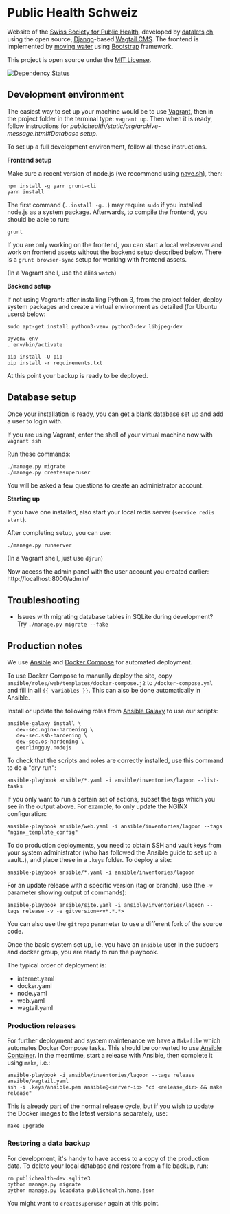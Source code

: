 Public Health Schweiz
=====================

Website of the [Swiss Society for Public Health](http://public-health.ch), developed by [datalets,ch](http://datalets.ch) using the open source, [Django](https://www.djangoproject.com/)-based [Wagtail CMS](http://wagtail.io). The frontend is implemented by [moving water](http://www.movingwater.ch/) using [Bootstrap](https://getbootstrap.com) framework.

This project is open source under the [MIT License](LICENSE.md).

[![Dependency Status](https://dependencyci.com/github/datalets/public-health-ch/badge)](https://dependencyci.com/github/datalets/public-health-ch)

## Development environment

The easiest way to set up your machine would be to use [Vagrant](https://vagrantup.com), then in the project folder in the terminal type: `vagrant up`. Then when it is ready, follow instructions for *publichealth/static/org/archive-message.html#Database setup*.

To set up a full development environment, follow all these instructions.

**Frontend setup**

Make sure a recent version of node.js (we recommend using [nave.sh](https://gipublichealth/static/org/archive-message.htmlthub.com/isaacs/nave)), then:

```
npm install -g yarn grunt-cli
yarn install
```

The first command (`..install -g..`) may require `sudo` if you installed node.js as a system package. Afterwards, to compile the frontend, you should be able to run:

`grunt`

If you are only working on the frontend, you can start a local webserver and work on frontend assets without the backend setup described below. There is a `grunt browser-sync` setup for working with frontend assets.

(In a Vagrant shell, use the alias `watch`)

**Backend setup**

If not using Vagrant: after installing Python 3, from the project folder, deploy system packages and create a virtual environment as detailed (for Ubuntu users) below:

```
sudo apt-get install python3-venv python3-dev libjpeg-dev

pyvenv env
. env/bin/activate

pip install -U pip
pip install -r requirements.txt
```

At this point your backup is ready to be deployed.

## Database setup

Once your installation is ready, you can get a blank database set up and add a user to login with.

If you are using Vagrant, enter the shell of your virtual machine now with `vagrant ssh`

Run these commands:

```
./manage.py migrate
./manage.py createsuperuser
```

You will be asked a few questions to create an administrator account.

**Starting up**

If you have one installed, also start your local redis server (`service redis start`).

After completing setup, you can use:

```
./manage.py runserver
```

(In a Vagrant shell, just use `djrun`)

Now access the admin panel with the user account you created earlier: http://localhost:8000/admin/

## Troubleshooting

- Issues with migrating database tables in SQLite during development? Try `./manage.py migrate --fake`

## Production notes

We use [Ansible](https://www.ansible.com) and [Docker Compose](https://docs.docker.com/compose/reference/overview/) for automated deployment.

To use Docker Compose to manually deploy the site, copy `ansible/roles/web/templates/docker-compose.j2` to `/docker-compose.yml` and fill in all `{{ variables }}`. This can also be done automatically in Ansible.

Install or update the following roles from [Ansible Galaxy](https://docs.ansible.com/ansible/latest/reference_appendices/galaxy.html) to use our scripts:

```
ansible-galaxy install \
   dev-sec.nginx-hardening \
   dev-sec.ssh-hardening \
   dev-sec.os-hardening \
   geerlingguy.nodejs
```

To check that the scripts and roles are correctly installed, use this command to do a "dry run":

```
ansible-playbook ansible/*.yaml -i ansible/inventories/lagoon --list-tasks
```

If you only want to run a certain set of actions, subset the tags which you see in the output above. For example, to only update the NGINX configuration:

```
ansible-playbook ansible/web.yaml -i ansible/inventories/lagoon --tags "nginx_template_config"
```

To do production deployments, you need to obtain SSH and vault keys from your system administrator (who has followed the Ansible guide to set up a vault..), and place these in a `.keys` folder. To deploy a site:

```
ansible-playbook ansible/*.yaml -i ansible/inventories/lagoon
```

For an update release with a specific version (tag or branch), use (the `-v` parameter showing output of commands):

```
ansible-playbook ansible/site.yaml -i ansible/inventories/lagoon --tags release -v -e gitversion=<v*.*.*>
```

You can also use the `gitrepo` parameter to use a different fork of the source code.

Once the basic system set up, i.e. you have an `ansible` user in the sudoers and docker group, you are ready to run the playbook.

The typical order of deployment is:

- internet.yaml
- docker.yaml
- node.yaml
- web.yaml
- wagtail.yaml

### Production releases

For further deployment and system maintenance we have a `Makefile` which automates Docker Compose tasks. This should be converted to use [Ansible Container](http://docs.ansible.com/ansible-container/getting_started.html). In the meantime, start a release with Ansible, then complete it using `make`, i.e.:

```
ansible-playbook -i ansible/inventories/lagoon --tags release ansible/wagtail.yaml
ssh -i .keys/ansible.pem ansible@<server-ip> "cd <release_dir> && make release"
```

This is already part of the normal release cycle, but if you wish to update the Docker images to the latest versions separately, use:

`make upgrade`

### Restoring a data backup

For development, it's handy to have access to a copy of the production data. To delete your local database and restore from a file backup, run:

```
rm publichealth-dev.sqlite3
python manage.py migrate
python manage.py loaddata publichealth.home.json
```

You might want to `createsuperuser` again at this point.
